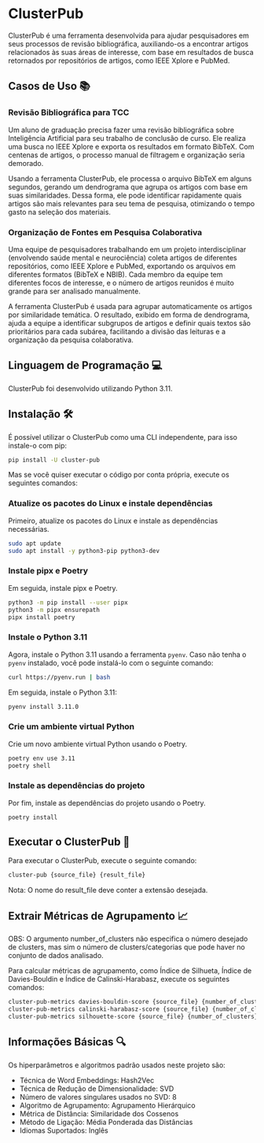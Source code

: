 # ClusterPub

ClusterPub é uma ferramenta desenvolvida para ajudar pesquisadores em seus processos de revisão bibliográfica, auxiliando-os a encontrar artigos relacionados às suas áreas de interesse, com base em resultados de busca retornados por repositórios de artigos, como IEEE Xplore e PubMed.

## Casos de Uso 📚

### Revisão Bibliográfica para TCC
Um aluno de graduação precisa fazer uma revisão bibliográfica sobre Inteligência Artificial para seu trabalho de conclusão de curso. Ele realiza uma busca no IEEE Xplore e exporta os resultados em formato BibTeX. Com centenas de artigos, o processo manual de filtragem e organização seria demorado.

Usando a ferramenta ClusterPub, ele processa o arquivo BibTeX em alguns segundos, gerando um dendrograma que agrupa os artigos com base em suas similaridades. Dessa forma, ele pode identificar rapidamente quais artigos são mais relevantes para seu tema de pesquisa, otimizando o tempo gasto na seleção dos materiais.

### Organização de Fontes em Pesquisa Colaborativa
Uma equipe de pesquisadores trabalhando em um projeto interdisciplinar (envolvendo saúde mental e neurociência) coleta artigos de diferentes repositórios, como IEEE Xplore e PubMed, exportando os arquivos em diferentes formatos (BibTeX e NBIB). Cada membro da equipe tem diferentes focos de interesse, e o número de artigos reunidos é muito grande para ser analisado manualmente.

A ferramenta ClusterPub é usada para agrupar automaticamente os artigos por similaridade temática. O resultado, exibido em forma de dendrograma, ajuda a equipe a identificar subgrupos de artigos e definir quais textos são prioritários para cada subárea, facilitando a divisão das leituras e a organização da pesquisa colaborativa.

## Linguagem de Programação 💻

ClusterPub foi desenvolvido utilizando Python 3.11.

## Instalação 🛠

É possível utilizar o ClusterPub como uma CLI independente, para isso instale-o com pip:

```bash
pip install -U cluster-pub
```

Mas se você quiser executar o código por conta própria, execute os seguintes comandos:

### Atualize os pacotes do Linux e instale dependências

Primeiro, atualize os pacotes do Linux e instale as dependências necessárias.

```bash
sudo apt update
sudo apt install -y python3-pip python3-dev
```

### Instale pipx e Poetry

Em seguida, instale pipx e Poetry.

```bash
python3 -m pip install --user pipx
python3 -m pipx ensurepath
pipx install poetry
```

### Instale o Python 3.11

Agora, instale o Python 3.11 usando a ferramenta `pyenv`. Caso não tenha o `pyenv` instalado, você pode instalá-lo com o seguinte comando:

```bash
curl https://pyenv.run | bash
```

Em seguida, instale o Python 3.11:

```bash
pyenv install 3.11.0
```

### Crie um ambiente virtual Python

Crie um novo ambiente virtual Python usando o Poetry.

```bash
poetry env use 3.11
poetry shell
```

### Instale as dependências do projeto

Por fim, instale as dependências do projeto usando o Poetry.

```bash
poetry install
```


## Executar o ClusterPub 🚀

Para executar o ClusterPub, execute o seguinte comando:

```bash
cluster-pub {source_file} {result_file}
```

Nota: O nome do result_file deve conter a extensão desejada.

## Extrair Métricas de Agrupamento 📈

OBS: O argumento number_of_clusters não especifica o número desejado de clusters, mas sim o número de clusters/categorias que pode haver no conjunto de dados analisado.

Para calcular métricas de agrupamento, como Índice de Silhueta, Índice de Davies-Bouldin e Índice de Calinski-Harabasz, execute os seguintes comandos:

```bash
cluster-pub-metrics davies-bouldin-score {source_file} {number_of_clusters}
cluster-pub-metrics calinski-harabasz-score {source_file} {number_of_clusters}
cluster-pub-metrics silhouette-score {source_file} {number_of_clusters} --distance-metric={distance_metric}
```

## Informações Básicas 🔍

Os hiperparâmetros e algoritmos padrão usados neste projeto são:

- Técnica de Word Embeddings: Hash2Vec
- Técnica de Redução de Dimensionalidade: SVD
- Número de valores singulares usados no SVD: 8
- Algoritmo de Agrupamento: Agrupamento Hierárquico
- Métrica de Distância: Similaridade dos Cossenos
- Método de Ligação: Média Ponderada das Distâncias
- Idiomas Suportados: Inglês
